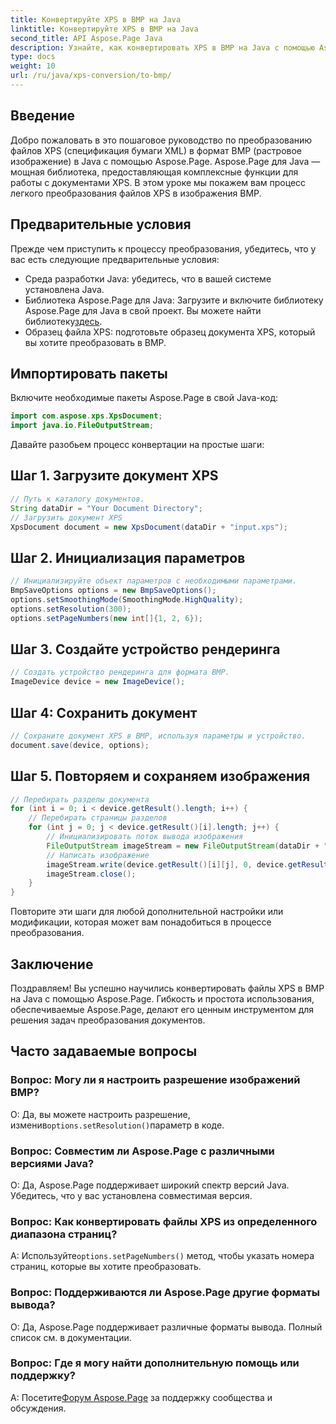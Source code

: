 ```yaml
---
title: Конвертируйте XPS в BMP на Java
linktitle: Конвертируйте XPS в BMP на Java
second_title: API Aspose.Page Java
description: Узнайте, как конвертировать XPS в BMP на Java с помощью Aspose.Page. Следуйте нашему простому руководству для эффективного и качественного преобразования документов.
type: docs
weight: 10
url: /ru/java/xps-conversion/to-bmp/
---
```

## Введение
Добро пожаловать в это пошаговое руководство по преобразованию файлов XPS (спецификация бумаги XML) в формат BMP (растровое изображение) в Java с помощью Aspose.Page. Aspose.Page для Java — мощная библиотека, предоставляющая комплексные функции для работы с документами XPS. В этом уроке мы покажем вам процесс легкого преобразования файлов XPS в изображения BMP.
## Предварительные условия
Прежде чем приступить к процессу преобразования, убедитесь, что у вас есть следующие предварительные условия:
- Среда разработки Java: убедитесь, что в вашей системе установлена Java.
-  Библиотека Aspose.Page для Java: Загрузите и включите библиотеку Aspose.Page для Java в свой проект. Вы можете найти библиотеку[здесь](https://releases.aspose.com/page/java/).
- Образец файла XPS: подготовьте образец документа XPS, который вы хотите преобразовать в BMP.
## Импортировать пакеты
Включите необходимые пакеты Aspose.Page в свой Java-код:
```java
import com.aspose.xps.XpsDocument;
import java.io.FileOutputStream;
```
Давайте разобьем процесс конвертации на простые шаги:
## Шаг 1. Загрузите документ XPS
```java
// Путь к каталогу документов.
String dataDir = "Your Document Directory";
// Загрузить документ XPS
XpsDocument document = new XpsDocument(dataDir + "input.xps");
```
## Шаг 2. Инициализация параметров
```java
// Инициализируйте объект параметров с необходимыми параметрами.
BmpSaveOptions options = new BmpSaveOptions();
options.setSmoothingMode(SmoothingMode.HighQuality);
options.setResolution(300);
options.setPageNumbers(new int[]{1, 2, 6});
```
## Шаг 3. Создайте устройство рендеринга
```java
// Создать устройство рендеринга для формата BMP.
ImageDevice device = new ImageDevice();
```
## Шаг 4: Сохранить документ
```java
// Сохраните документ XPS в BMP, используя параметры и устройство.
document.save(device, options);
```
## Шаг 5. Повторяем и сохраняем изображения
```java
// Перебирать разделы документа
for (int i = 0; i < device.getResult().length; i++) {
    // Перебирать страницы разделов
    for (int j = 0; j < device.getResult()[i].length; j++) {
        // Инициализировать поток вывода изображения
        FileOutputStream imageStream = new FileOutputStream(dataDir + "XPStoBMP" + "_" + (i + 1) + "_" + (j + 1) + ".bmp");
        // Написать изображение
        imageStream.write(device.getResult()[i][j], 0, device.getResult()[i][j].length);
        imageStream.close();
    }
}
```
Повторите эти шаги для любой дополнительной настройки или модификации, которая может вам понадобиться в процессе преобразования.
## Заключение
Поздравляем! Вы успешно научились конвертировать файлы XPS в BMP на Java с помощью Aspose.Page. Гибкость и простота использования, обеспечиваемые Aspose.Page, делают его ценным инструментом для решения задач преобразования документов.
## Часто задаваемые вопросы
### Вопрос: Могу ли я настроить разрешение изображений BMP?
 О: Да, вы можете настроить разрешение, изменив`options.setResolution()`параметр в коде.
### Вопрос: Совместим ли Aspose.Page с различными версиями Java?
О: Да, Aspose.Page поддерживает широкий спектр версий Java. Убедитесь, что у вас установлена совместимая версия.
### Вопрос: Как конвертировать файлы XPS из определенного диапазона страниц?
 А: Используйте`options.setPageNumbers()` метод, чтобы указать номера страниц, которые вы хотите преобразовать.
### Вопрос: Поддерживаются ли Aspose.Page другие форматы вывода?
О: Да, Aspose.Page поддерживает различные форматы вывода. Полный список см. в документации.
### Вопрос: Где я могу найти дополнительную помощь или поддержку?
 А: Посетите[Форум Aspose.Page](https://forum.aspose.com/c/page/39) за поддержку сообщества и обсуждения.